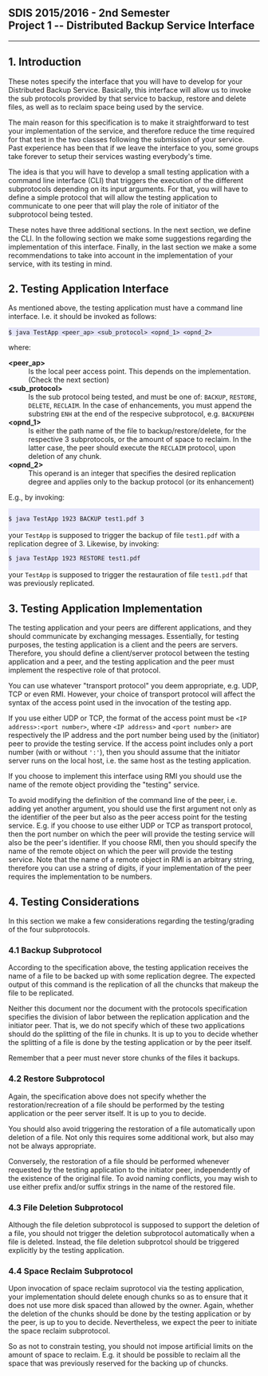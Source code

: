 <!DOCTYPE html PUBLIC "-//W3C//DTD XHTML 1.0 Strict//EN" "http://www.w3.org/TR/xhtml1/DTD/xhtml1-strict.dtd">
<!-- saved from url=(0075)https://web.fe.up.pt/~pfs/aulas/sd2016/projs/proj1/proj1_svc_interface.html -->
<html xmlns="http://www.w3.org/1999/xhtml" xml:lang="en" lang="en"><head><meta http-equiv="Content-Type" content="text/html; charset=UTF-8">
<style type="text/css"></style></head>

<body>
<h2>SDIS 2015/2016 - 2nd Semester<br>
	 Project 1 -- Distributed Backup Service Interface<br>
</h2>
<hr>	

<h2>1. Introduction</h2>

<p>These notes specify the interface that you will have to develop for your Distributed Backup Service. Basically, this interface will allow us to invoke the sub protocols provided by that service to backup, restore and delete files, as well as to reclaim space being used by the service.</p>

<p>The main reason for this specification is to make it straightforward to test your implementation of the service, and therefore reduce the time required for that test in the two classes following the submission of your service. Past experience has been that if we leave the interface to you, some groups take forever to setup their services wasting everybody's time.</p>

<p>The idea is that you will have to develop a small testing application with a command line interface (CLI) that triggers the execution of the different subprotocols depending on its input arguments. For that, you will have to define a simple protocol that will allow the testing application to communicate to one peer that will play the role of initiator of the subprotocol being tested.</p>

<p>These notes have three additional sections. In the next section, we define the CLI. In the following section we make some suggestions regarding the implementation of this interface. Finally, in the last section we make a some recommendations to take into account in the implementation of your service, with its testing in mind.</p>

<h2>2. Testing Application Interface</h2>

<p>As mentioned above, the testing application must have a command line interface. I.e. it should be invoked as follows:</p>

<div align="left" style="background-color: #E6E6FA;; white-space: pre; "><code>$ java TestApp &lt;peer_ap&gt; &lt;sub_protocol&gt; &lt;opnd_1&gt; &lt;opnd_2&gt;</code> </div>

where:
<dl>
	<dt><b>&lt;peer_ap&gt;</b></dt>
	<dd>Is the local peer access point. This depends on the implementation. (Check the next section)</dd>
	<dt><b>&lt;sub_protocol&gt;</b></dt>
	<dd>Is the sub protocol being tested, and must be one of: <code>BACKUP</code>, <code>RESTORE</code>, <code>DELETE</code>, <code>RECLAIM</code>. In the case of enhancements, you must append the substring <code>ENH</code> at the end of the respecive subprotocol, e.g. <code>BACKUPENH</code> </dd>
	<dt><b>&lt;opnd_1&gt;</b></dt>
	<dd>Is either the path name of the file to backup/restore/delete, for the respective 3 subprotocols, or the amount of space to reclaim. In the latter case, the peer should execute the <code>RECLAIM</code> protocol, upon deletion of any chunk.</dd>
	<dt><b>&lt;opnd_2&gt;</b></dt>
	<dd>This operand is an integer that specifies the desired replication degree and applies only to the backup protocol (or its enhancement)</dd>
</dl>

E.g., by invoking:
<div align="left" style="background-color: #E6E6FA;; white-space: pre; "><code>
$ java TestApp 1923 BACKUP test1.pdf 3
</code> </div>
your <code>TestApp</code> is supposed to trigger the backup of file <code>test1.pdf</code> with a replication degree of 3. Likewise, by invoking:
<div align="left" style="background-color: #E6E6FA;; white-space: pre; "><code>
$ java TestApp 1923 RESTORE test1.pdf
</code> </div>
your <code>TestApp</code> is supposed to trigger the restauration of file <code>test1.pdf</code> that was previously replicated.

<h2>3. Testing Application Implementation</h2>

<p>The testing application and your peers are different applications, and they should communicate by exchanging messages. Essentially, for testing purposes, the testing application is a client and the peers are servers. Therefore, you should define a client/server protocol between the testing application and a peer, and the testing application and the peer must implement the respective role of that protocol.</p>

<p>You can use whatever "transport protocol" you deem appropriate, e.g. UDP, TCP or even RMI. However, your choice of transport protocol will affect the syntax of the access point used in the invocation of the testing app.</p>
<p>If you use either UDP or TCP, the format of the access point must be <code>&lt;IP address&gt;:&lt;port number&gt;</code>, where <code>&lt;IP address&gt;</code> and <code>&lt;port number&gt;</code> are respectively the IP address and the port number being used by the (initiator) peer to provide the testing service. If the access point includes only a port number (with or without <code>':'</code>), then you should assume that the initiator server runs on the local host, i.e. the same host as the testing application.</p>
<p>If you choose to implement this interface using RMI you should use the name of the remote object providing the "testing" service.</p>

<p>To avoid modifying the definition of the command line of the peer, i.e. adding yet another argument, you should use the first argument not only as the identifier of the peer but also as the peer access point for the testing service. E.g. if you choose to use either UDP or TCP as transport protocol, then the port number on which the peer will provide the testing service will also be the peer's identifier. If you choose RMI, then you should specify the name of the remote object on which the peer will provide the testing service. Note that the name of a remote object in RMI is an arbitrary string, therefore you can use a string of digits, if your implementation of the peer requires the implementation to be numbers.</p>

<h2>4. Testing Considerations</h2>

<p>In this section we make a few considerations regarding the testing/grading of the four subprotocols.</p>

<h3>4.1 Backup Subprotocol</h3>

<p>According to the specification above, the testing application receives the name of a file to be backed up with some replication degree. The expected output of this command is the replication of all the chuncks that makeup the file to be replicated.</p>

<p>Neither this document nor the document with the protocols specification specifies the division of labor between the replication application and the initiator peer. That is, we do not specify which of these two applications should do the splitting of the file in chunks. It is up to you to decide whether the splitting of a file is done by the testing application or by the peer itself.</p>

<p>Remember that a peer must never store chunks of the files it backups.</p>

<h3>4.2 Restore Subprotocol</h3>

<p>Again, the specification above does not specify whether the restoration/recreation of a file should be performed by the testing application or the peer server itself. It is up to you to decide.</p>

<p>You should also avoid triggering the restoration of a file automatically upon deletion of a file. Not only this requires some additional work, but also may not be always appropriate.</p>

<p>Conversely, the restoration of a file should be performed whenever requested by the testing application to the initiator peer, independently of the existence of the original file. To avoid naming conflicts, you may wish to use either prefix and/or suffix strings in the name of the restored file.</p>

<h3>4.3 File Deletion Subprotocol</h3>

<p>Although the file deletion subprotocol is supposed to support the deletion of a file, you should not trigger the deletion subprotocol automatically when a file is deleted. Instead, the file deletion subprotcol should be triggered explicitly by the testing application.</p>

<h3>4.4 Space Reclaim Subprotocol</h3>

<p>Upon invocation of space reclaim suprotocol via the testing application, your implementation should delete enough chunks so as to ensure that it does not use more disk spaced than allowed by the owner. Again, whether the deletion of the chunks should be done by the testing application or by the peer, is up to you to decide. Nevertheless, we expect the peer to initiate the space reclaim subprotocol.</p>

<p>So as not to constrain testing, you should not impose artificial limits on the amount of space to reclaim. E.g. it should be possible to reclaim all the space that was previously reserved for the backing up of chuncks.</p>


</body></html>